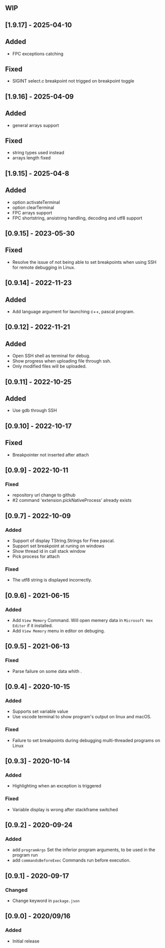 ## WIP
## [1.9.17] - 2025-04-10
## Added
- FPC exceptions catching
## Fixed
- SIGINT select.c breakpoint not trigged on breakpoint toggle

## [1.9.16] - 2025-04-09
## Added
- general arrays support
## Fixed
- string types used instead
- arrays length fixed

## [1.9.15] - 2025-04-8
## Added
- option activateTerminal
- option clearTerminal
- FPC arrays support
- FPC shortstring, ansistring handling, decoding and utf8 support

## [0.9.15] - 2023-05-30
## Fixed
- Resolve the issue of not being able to set breakpoints when using SSH for remote debugging in Linux.

## [0.9.14] - 2022-11-23
## Added
- Add language argument for launching c++, pascal program.

## [0.9.12] - 2022-11-21
## Added
- Open SSH shell as terminal for debug.
- Show progress when uploading file through ssh.
- Only modified files will be uploaded.

## [0.9.11] - 2022-10-25
## Added
- Use gdb through SSH

## [0.9.10] - 2022-10-17
## Fixed
- Breakpointer not inserted after attach

## [0.9.9] -  2022-10-11
### Fixed
 - repository url change to github
 - #2 command 'extension.pickNativeProcess' already exists

## [0.9.7] -  2022-10-09
### Added
- Support of display TString.Strings for Free pascal.
- Support set breakpoint at runing on windows
- Show thread id in call stack window
- Pick process for attach

### Fixed
- The utf8 string is displayed incorrectly.

## [0.9.6] -  2021-06-15
### Added
- Add `View Memory` Command. Will open memery data in `Microsoft Hex Editor` if it installed.
- Add `View Memory` menu in editor on debuging.

## [0.9.5] -  2021-06-13
### Fixed
- Parse failure on some data whith \.

## [0.9.4] -  2020-10-15
### Added
- Supports set variable value
- Use vscode terminal to show program's output on linux and macOS.
### Fixed
- Failure to set breakpoints during debugging multi-threaded programs on Linux

## [0.9.3] -  2020-10-14
### Added
- Highlighting when an exception is triggered
### Fixed
- Variable display is wrong after stackframe switched

## [0.9.2] -  2020-09-24
### Added
- add `programArgs` Set the inferior program arguments, to be used in the program run
- add `commandsBeforeExec` Commands run before execution.
## [0.9.1] -  2020-09-17
### Changed
-  Change keyword in `package.json`
## [0.9.0] - 2020/09/16
### Added
* Initial release



